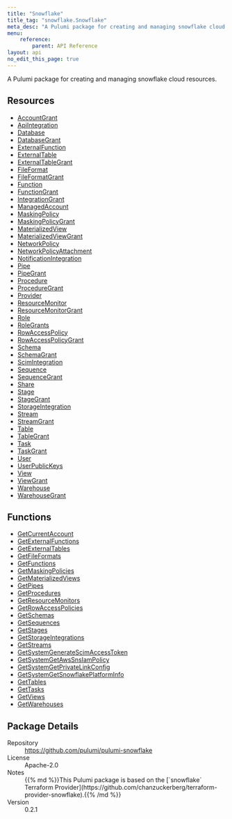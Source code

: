 ```yaml
---
title: "Snowflake"
title_tag: "snowflake.Snowflake"
meta_desc: "A Pulumi package for creating and managing snowflake cloud resources."
menu:
    reference:
        parent: API Reference
layout: api
no_edit_this_page: true
---
```


<!-- WARNING: this file was generated by Pulumi Docs Generator. -->
<!-- Do not edit by hand unless you're certain you know what you are doing! -->

A Pulumi package for creating and managing snowflake cloud resources.

<h2 id="resources">Resources</h2>
<ul class="api">
    <li><a href="accountgrant" title="AccountGrant"><span class="symbol resource"></span>AccountGrant</a></li>
    <li><a href="apiintegration" title="ApiIntegration"><span class="symbol resource"></span>ApiIntegration</a></li>
    <li><a href="database" title="Database"><span class="symbol resource"></span>Database</a></li>
    <li><a href="databasegrant" title="DatabaseGrant"><span class="symbol resource"></span>DatabaseGrant</a></li>
    <li><a href="externalfunction" title="ExternalFunction"><span class="symbol resource"></span>ExternalFunction</a></li>
    <li><a href="externaltable" title="ExternalTable"><span class="symbol resource"></span>ExternalTable</a></li>
    <li><a href="externaltablegrant" title="ExternalTableGrant"><span class="symbol resource"></span>ExternalTableGrant</a></li>
    <li><a href="fileformat" title="FileFormat"><span class="symbol resource"></span>FileFormat</a></li>
    <li><a href="fileformatgrant" title="FileFormatGrant"><span class="symbol resource"></span>FileFormatGrant</a></li>
    <li><a href="function" title="Function"><span class="symbol resource"></span>Function</a></li>
    <li><a href="functiongrant" title="FunctionGrant"><span class="symbol resource"></span>FunctionGrant</a></li>
    <li><a href="integrationgrant" title="IntegrationGrant"><span class="symbol resource"></span>IntegrationGrant</a></li>
    <li><a href="managedaccount" title="ManagedAccount"><span class="symbol resource"></span>ManagedAccount</a></li>
    <li><a href="maskingpolicy" title="MaskingPolicy"><span class="symbol resource"></span>MaskingPolicy</a></li>
    <li><a href="maskingpolicygrant" title="MaskingPolicyGrant"><span class="symbol resource"></span>MaskingPolicyGrant</a></li>
    <li><a href="materializedview" title="MaterializedView"><span class="symbol resource"></span>MaterializedView</a></li>
    <li><a href="materializedviewgrant" title="MaterializedViewGrant"><span class="symbol resource"></span>MaterializedViewGrant</a></li>
    <li><a href="networkpolicy" title="NetworkPolicy"><span class="symbol resource"></span>NetworkPolicy</a></li>
    <li><a href="networkpolicyattachment" title="NetworkPolicyAttachment"><span class="symbol resource"></span>NetworkPolicyAttachment</a></li>
    <li><a href="notificationintegration" title="NotificationIntegration"><span class="symbol resource"></span>NotificationIntegration</a></li>
    <li><a href="pipe" title="Pipe"><span class="symbol resource"></span>Pipe</a></li>
    <li><a href="pipegrant" title="PipeGrant"><span class="symbol resource"></span>PipeGrant</a></li>
    <li><a href="procedure" title="Procedure"><span class="symbol resource"></span>Procedure</a></li>
    <li><a href="proceduregrant" title="ProcedureGrant"><span class="symbol resource"></span>ProcedureGrant</a></li>
    <li><a href="provider" title="Provider"><span class="symbol resource"></span>Provider</a></li>
    <li><a href="resourcemonitor" title="ResourceMonitor"><span class="symbol resource"></span>ResourceMonitor</a></li>
    <li><a href="resourcemonitorgrant" title="ResourceMonitorGrant"><span class="symbol resource"></span>ResourceMonitorGrant</a></li>
    <li><a href="role" title="Role"><span class="symbol resource"></span>Role</a></li>
    <li><a href="rolegrants" title="RoleGrants"><span class="symbol resource"></span>RoleGrants</a></li>
    <li><a href="rowaccesspolicy" title="RowAccessPolicy"><span class="symbol resource"></span>RowAccessPolicy</a></li>
    <li><a href="rowaccesspolicygrant" title="RowAccessPolicyGrant"><span class="symbol resource"></span>RowAccessPolicyGrant</a></li>
    <li><a href="schema" title="Schema"><span class="symbol resource"></span>Schema</a></li>
    <li><a href="schemagrant" title="SchemaGrant"><span class="symbol resource"></span>SchemaGrant</a></li>
    <li><a href="scimintegration" title="ScimIntegration"><span class="symbol resource"></span>ScimIntegration</a></li>
    <li><a href="sequence" title="Sequence"><span class="symbol resource"></span>Sequence</a></li>
    <li><a href="sequencegrant" title="SequenceGrant"><span class="symbol resource"></span>SequenceGrant</a></li>
    <li><a href="share" title="Share"><span class="symbol resource"></span>Share</a></li>
    <li><a href="stage" title="Stage"><span class="symbol resource"></span>Stage</a></li>
    <li><a href="stagegrant" title="StageGrant"><span class="symbol resource"></span>StageGrant</a></li>
    <li><a href="storageintegration" title="StorageIntegration"><span class="symbol resource"></span>StorageIntegration</a></li>
    <li><a href="stream" title="Stream"><span class="symbol resource"></span>Stream</a></li>
    <li><a href="streamgrant" title="StreamGrant"><span class="symbol resource"></span>StreamGrant</a></li>
    <li><a href="table" title="Table"><span class="symbol resource"></span>Table</a></li>
    <li><a href="tablegrant" title="TableGrant"><span class="symbol resource"></span>TableGrant</a></li>
    <li><a href="task" title="Task"><span class="symbol resource"></span>Task</a></li>
    <li><a href="taskgrant" title="TaskGrant"><span class="symbol resource"></span>TaskGrant</a></li>
    <li><a href="user" title="User"><span class="symbol resource"></span>User</a></li>
    <li><a href="userpublickeys" title="UserPublicKeys"><span class="symbol resource"></span>UserPublicKeys</a></li>
    <li><a href="view" title="View"><span class="symbol resource"></span>View</a></li>
    <li><a href="viewgrant" title="ViewGrant"><span class="symbol resource"></span>ViewGrant</a></li>
    <li><a href="warehouse" title="Warehouse"><span class="symbol resource"></span>Warehouse</a></li>
    <li><a href="warehousegrant" title="WarehouseGrant"><span class="symbol resource"></span>WarehouseGrant</a></li>
</ul>

<h2 id="functions">Functions</h2>
<ul class="api">
    <li><a href="getcurrentaccount" title="GetCurrentAccount"><span class="symbol function"></span>GetCurrentAccount</a></li>
    <li><a href="getexternalfunctions" title="GetExternalFunctions"><span class="symbol function"></span>GetExternalFunctions</a></li>
    <li><a href="getexternaltables" title="GetExternalTables"><span class="symbol function"></span>GetExternalTables</a></li>
    <li><a href="getfileformats" title="GetFileFormats"><span class="symbol function"></span>GetFileFormats</a></li>
    <li><a href="getfunctions" title="GetFunctions"><span class="symbol function"></span>GetFunctions</a></li>
    <li><a href="getmaskingpolicies" title="GetMaskingPolicies"><span class="symbol function"></span>GetMaskingPolicies</a></li>
    <li><a href="getmaterializedviews" title="GetMaterializedViews"><span class="symbol function"></span>GetMaterializedViews</a></li>
    <li><a href="getpipes" title="GetPipes"><span class="symbol function"></span>GetPipes</a></li>
    <li><a href="getprocedures" title="GetProcedures"><span class="symbol function"></span>GetProcedures</a></li>
    <li><a href="getresourcemonitors" title="GetResourceMonitors"><span class="symbol function"></span>GetResourceMonitors</a></li>
    <li><a href="getrowaccesspolicies" title="GetRowAccessPolicies"><span class="symbol function"></span>GetRowAccessPolicies</a></li>
    <li><a href="getschemas" title="GetSchemas"><span class="symbol function"></span>GetSchemas</a></li>
    <li><a href="getsequences" title="GetSequences"><span class="symbol function"></span>GetSequences</a></li>
    <li><a href="getstages" title="GetStages"><span class="symbol function"></span>GetStages</a></li>
    <li><a href="getstorageintegrations" title="GetStorageIntegrations"><span class="symbol function"></span>GetStorageIntegrations</a></li>
    <li><a href="getstreams" title="GetStreams"><span class="symbol function"></span>GetStreams</a></li>
    <li><a href="getsystemgeneratescimaccesstoken" title="GetSystemGenerateScimAccessToken"><span class="symbol function"></span>GetSystemGenerateScimAccessToken</a></li>
    <li><a href="getsystemgetawssnsiampolicy" title="GetSystemGetAwsSnsIamPolicy"><span class="symbol function"></span>GetSystemGetAwsSnsIamPolicy</a></li>
    <li><a href="getsystemgetprivatelinkconfig" title="GetSystemGetPrivateLinkConfig"><span class="symbol function"></span>GetSystemGetPrivateLinkConfig</a></li>
    <li><a href="getsystemgetsnowflakeplatforminfo" title="GetSystemGetSnowflakePlatformInfo"><span class="symbol function"></span>GetSystemGetSnowflakePlatformInfo</a></li>
    <li><a href="gettables" title="GetTables"><span class="symbol function"></span>GetTables</a></li>
    <li><a href="gettasks" title="GetTasks"><span class="symbol function"></span>GetTasks</a></li>
    <li><a href="getviews" title="GetViews"><span class="symbol function"></span>GetViews</a></li>
    <li><a href="getwarehouses" title="GetWarehouses"><span class="symbol function"></span>GetWarehouses</a></li>
</ul>

<h2 id="package-details">Package Details</h2>
<dl class="package-details">
	<dt>Repository</dt>
	<dd><a href="https://github.com/pulumi/pulumi-snowflake">https://github.com/pulumi/pulumi-snowflake</a></dd>
	<dt>License</dt>
	<dd>Apache-2.0</dd>
	<dt>Notes</dt>
	<dd>{{% md %}}This Pulumi package is based on the [`snowflake` Terraform Provider](https://github.com/chanzuckerberg/terraform-provider-snowflake).{{% /md %}}</dd>
	<dt>Version</dt>
	<dd>0.2.1</dd>
</dl>

